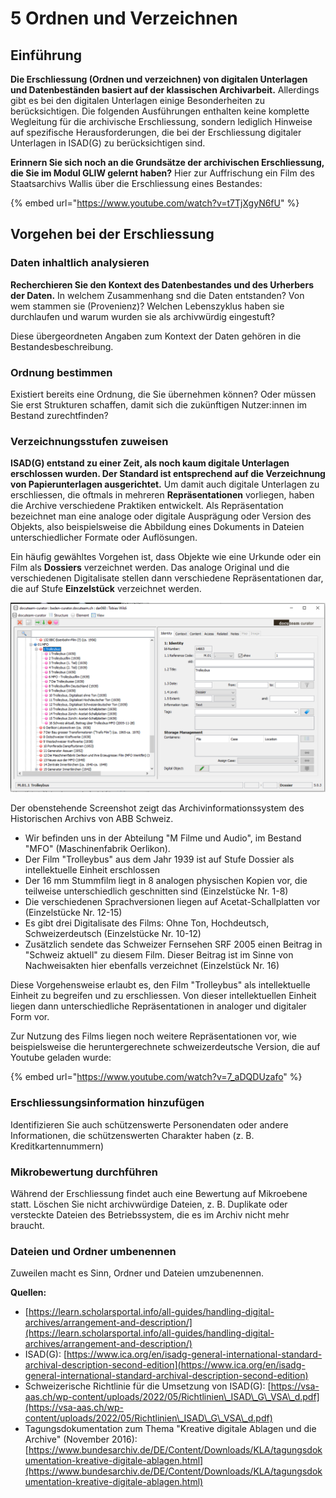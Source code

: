# 5 Ordnen und Verzeichnen

## Einführung

**Die Erschliessung (Ordnen und verzeichnen) von digitalen Unterlagen und Datenbeständen basiert auf der klassischen Archivarbeit.** Allerdings gibt es bei den digitalen Unterlagen einige Besonderheiten zu berücksichtigen. Die folgenden Ausführungen enthalten keine komplette Wegleitung für die archivische Erschliessung, sondern lediglich Hinweise auf spezifische Herausforderungen, die bei der Erschliessung digitaler Unterlagen in ISAD(G) zu berücksichtigen sind.

**Erinnern Sie sich noch an die Grundsätze der archivischen Erschliessung, die Sie im Modul GLIW gelernt haben?** Hier zur Auffrischung ein Film des Staatsarchivs Wallis über die Erschliessung eines Bestandes:

{% embed url="https://www.youtube.com/watch?v=t7TjXgyN6fU" %}

## Vorgehen bei der Erschliessung

### Daten inhaltlich analysieren

**Recherchieren Sie den Kontext des Datenbestandes und des Urherbers der Daten.** In welchem Zusammenhang snd die Daten entstanden? Von wem stammen sie (Provenienz)? Welchen Lebenszyklus haben sie durchlaufen und warum wurden sie als archivwürdig eingestuft?

Diese übergeordneten Angaben zum Kontext der Daten gehören in die Bestandesbeschreibung.



### Ordnung bestimmen

Existiert bereits eine Ordnung, die Sie übernehmen können? Oder müssen Sie erst Strukturen schaffen, damit sich die zukünftigen Nutzer:innen im Bestand zurechtfinden?

### Verzeichnungsstufen zuweisen

**ISAD(G) entstand zu einer Zeit, als noch kaum digitale Unterlagen erschlossen wurden. Der Standard ist entsprechend auf die Verzeichnung von Papierunterlagen ausgerichtet.** Um damit auch digitale Unterlagen zu erschliessen, die oftmals in mehreren **Repräsentationen** vorliegen, haben die Archive verschiedene Praktiken entwickelt. Als Repräsentation bezeichnet man eine analoge oder digitale Ausprägung oder Version des Objekts, also beispielsweise die Abbildung eines Dokuments in Dateien unterschiedlicher Formate oder Auflösungen.

Ein häufig gewähltes Vorgehen ist, dass Objekte wie eine Urkunde oder ein Film als **Dossiers** verzeichnet werden. Das analoge Original und die verschiedenen Digitalisate stellen dann verschiedene Repräsentationen dar, die auf Stufe **Einzelstück** verzeichnet werden.

![Screenshot Historisches Archiv ABB Schweiz](<.gitbook/assets/image (2) (3) (1).png>)

Der obenstehende Screenshot zeigt das Archivinformationssystem des Historischen Archivs von ABB Schweiz.

* Wir befinden uns in der Abteilung "M Filme und Audio",  im Bestand "MFO" (Maschinenfabrik Oerlikon).
* Der Film "Trolleybus" aus dem Jahr 1939 ist auf Stufe Dossier als intellektuelle Einheit erschlossen
* Der 16 mm Stummfilm liegt in 8 analogen physischen Kopien vor, die teilweise unterschiedlich geschnitten sind (Einzelstücke Nr. 1-8)
* Die verschiedenen Sprachversionen liegen auf Acetat-Schallplatten vor (Einzelstücke Nr. 12-15)
* Es gibt drei Digitalisate des Films: Ohne Ton, Hochdeutsch, Schweizerdeutsch (Einzelstücke Nr. 10-12)
* Zusätzlich sendete das Schweizer Fernsehen SRF 2005 einen Beitrag in "Schweiz aktuell" zu diesem Film. Dieser Beitrag ist im Sinne von Nachweisakten hier ebenfalls verzeichnet (Einzelstück Nr. 16)

Diese Vorgehensweise erlaubt es, den Film "Trolleybus" als intellektuelle Einheit zu begreifen und zu erschliessen. Von dieser intellektuellen Einheit liegen dann unterschiedliche Repräsentationen in analoger und digitaler Form vor.

Zur Nutzung des Films liegen noch weitere Repräsentationen vor, wie beispielsweise die heruntergerechnete schweizerdeutsche Version, die auf Youtube geladen wurde:

{% embed url="https://www.youtube.com/watch?v=7_aDQDUzafo" %}

### Erschliessungsinformation hinzufügen

Identifizieren Sie auch schützenswerte Personendaten oder andere Informationen, die schützenswerten Charakter haben (z. B. Kreditkartennummern)

### Mikrobewertung durchführen

Während der Erschliessung findet auch eine Bewertung auf Mikroebene statt. Löschen Sie nicht archivwürdige Dateien, z. B. Duplikate oder versteckte Dateien des Betriebssystem, die es im Archiv nicht mehr braucht.

### Dateien und Ordner umbenennen

Zuweilen macht es Sinn, Ordner und Dateien umzubenennen.&#x20;

**Quellen:**

* [https://learn.scholarsportal.info/all-guides/handling-digital-archives/arrangement-and-description/](https://learn.scholarsportal.info/all-guides/handling-digital-archives/arrangement-and-description/)
* ISAD(G): [https://www.ica.org/en/isadg-general-international-standard-archival-description-second-edition](https://www.ica.org/en/isadg-general-international-standard-archival-description-second-edition)
* Schweizerische Richtlinie für die Umsetzung von ISAD(G): [https://vsa-aas.ch/wp-content/uploads/2022/05/Richtlinien\_ISAD\_G\_VSA\_d.pdf](https://vsa-aas.ch/wp-content/uploads/2022/05/Richtlinien\_ISAD\_G\_VSA\_d.pdf)
* Tagungsdokumentation zum Thema "Kreative digitale Ablagen und die Archive" (November 2016): [https://www.bundesarchiv.de/DE/Content/Downloads/KLA/tagungsdokumentation-kreative-digitale-ablagen.html](https://www.bundesarchiv.de/DE/Content/Downloads/KLA/tagungsdokumentation-kreative-digitale-ablagen.html)
